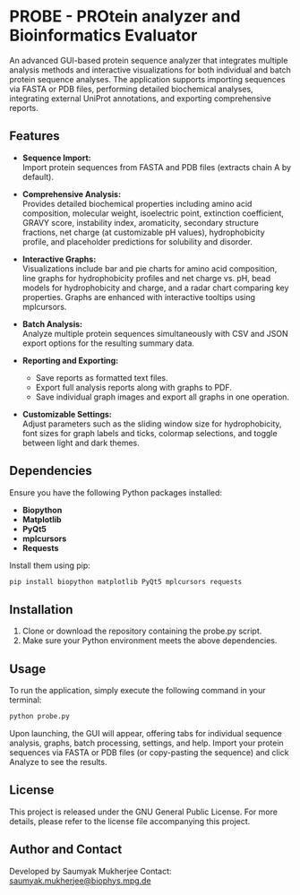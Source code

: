 # PROBE - PROtein analyzer and Bioinformatics Evaluator

An advanced GUI-based protein sequence analyzer that integrates multiple analysis methods and interactive visualizations for both individual and batch protein sequence analyses. The application supports importing sequences via FASTA or PDB files, performing detailed biochemical analyses, integrating external UniProt annotations, and exporting comprehensive reports.

## Features

- **Sequence Import:**  
  Import protein sequences from FASTA and PDB files (extracts chain A by default).

- **Comprehensive Analysis:**  
  Provides detailed biochemical properties including amino acid composition, molecular weight, isoelectric point, extinction coefficient, GRAVY score, instability index, aromaticity, secondary structure fractions, net charge (at customizable pH values), hydrophobicity profile, and placeholder predictions for solubility and disorder.

- **Interactive Graphs:**  
  Visualizations include bar and pie charts for amino acid composition, line graphs for hydrophobicity profiles and net charge vs. pH, bead models for hydrophobicity and charge, and a radar chart comparing key properties. Graphs are enhanced with interactive tooltips using mplcursors.

- **Batch Analysis:**  
  Analyze multiple protein sequences simultaneously with CSV and JSON export options for the resulting summary data.

- **Reporting and Exporting:**  
  - Save reports as formatted text files.
  - Export full analysis reports along with graphs to PDF.
  - Save individual graph images and export all graphs in one operation.

- **Customizable Settings:**  
  Adjust parameters such as the sliding window size for hydrophobicity, font sizes for graph labels and ticks, colormap selections, and toggle between light and dark themes.

## Dependencies

Ensure you have the following Python packages installed:

- **Biopython**
- **Matplotlib**
- **PyQt5**
- **mplcursors**
- **Requests**

Install them using pip:

```bash
pip install biopython matplotlib PyQt5 mplcursors requests
```
## Installation

1. Clone or download the repository containing the probe.py script.
2. Make sure your Python environment meets the above dependencies.

## Usage

To run the application, simply execute the following command in your terminal:
```bash
python probe.py
```
Upon launching, the GUI will appear, offering tabs for individual sequence analysis, graphs, batch processing, settings, and help. Import your protein sequences via FASTA or PDB files (or copy-pasting the sequence) and click Analyze to see the results.
  
## License

This project is released under the GNU General Public License. For more details, please refer to the license file accompanying this project.

## Author and Contact

Developed by Saumyak Mukherjee
Contact: saumyak.mukherjee@biophys.mpg.de
